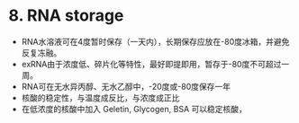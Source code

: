 # 8. RNA storage

* RNA水溶液可在4度暂时保存（一天内），长期保存应放在-80度冰箱，并避免反复冻融。
* exRNA由于浓度低、碎片化等特性，最好即提即用，暂存于-80度不可超过一周。
* RNA可在无水异丙醇、无水乙醇中，-20度或-80度保存一年
* 核酸的稳定性，与温度成反比，与浓度成正比
* 在低浓度的核酸中加入 Geletin, Glycogen, BSA 可以稳定核酸，
